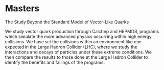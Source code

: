 # Masters
The Study Beyond the Standard Model of Vector-Like Quarks

We study vector quark production through Calchep and HEPMDB, programs which
simulate the more advanced physics occurring within high energy collisions. We have set
the collisions within an environment like one expected in the Large Hadron Collider (LHC),
where we study the interactions and decays of particles under these extreme conditions.
We then compare the results to those done at the Large Hadron Collider to identify the
benefits and failings of the programs.
